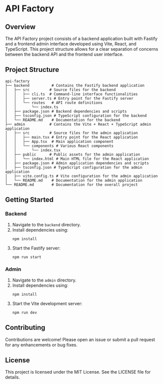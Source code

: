 # API Factory

## Overview
The API Factory project consists of a backend application built with Fastify and a frontend admin interface developed using Vite, React, and TypeScript. This project structure allows for a clear separation of concerns between the backend API and the frontend user interface.

## Project Structure
```
api-factory
├── backend          # Contains the Fastify backend application
│   ├── src         # Source files for the backend
│   │   ├── cli.ts  # Command-line interface functionalities
│   │   ├── server.ts # Entry point for the Fastify server
│   │   └── routes   # API route definitions
│   │       └── index.ts
│   ├── package.json # Backend dependencies and scripts
│   ├── tsconfig.json # TypeScript configuration for the backend
│   └── README.md    # Documentation for the backend
├── admin           # Contains the Vite + React + TypeScript admin application
│   ├── src         # Source files for the admin application
│   │   ├── main.tsx # Entry point for the React application
│   │   ├── App.tsx  # Main application component
│   │   └── components # Various React components
│   │       └── index.tsx
│   ├── public      # Public assets for the admin application
│   │   └── index.html # Main HTML file for the React application
│   ├── package.json # Admin application dependencies and scripts
│   ├── tsconfig.json # TypeScript configuration for the admin application
│   ├── vite.config.ts # Vite configuration for the admin application
│   └── README.md    # Documentation for the admin application
└── README.md        # Documentation for the overall project
```

## Getting Started

### Backend
1. Navigate to the `backend` directory.
2. Install dependencies using:
   ```
   npm install
   ```
3. Start the Fastify server:
   ```
   npm run start
   ```

### Admin
1. Navigate to the `admin` directory.
2. Install dependencies using:
   ```
   npm install
   ```
3. Start the Vite development server:
   ```
   npm run dev
   ```

## Contributing
Contributions are welcome! Please open an issue or submit a pull request for any enhancements or bug fixes.

## License
This project is licensed under the MIT License. See the LICENSE file for details.